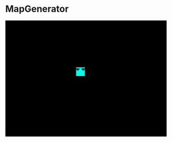 # MapGenerator

![gif_example](https://github.com/jegorus/MapGenerator/blob/dev/img/gif/gif_example.gif)
